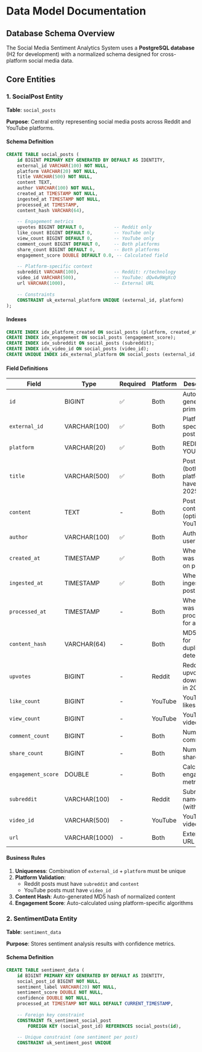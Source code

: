 # Data Model Documentation

## Database Schema Overview

The Social Media Sentiment Analytics System uses a **PostgreSQL database** (H2 for development) with a normalized schema designed for cross-platform social media data.

## Core Entities

### 1. SocialPost Entity

**Table**: `social_posts`

**Purpose**: Central entity representing social media posts across Reddit and YouTube platforms.

#### Schema Definition
```sql
CREATE TABLE social_posts (
    id BIGINT PRIMARY KEY GENERATED BY DEFAULT AS IDENTITY,
    external_id VARCHAR(100) NOT NULL,
    platform VARCHAR(20) NOT NULL,
    title VARCHAR(500) NOT NULL,
    content TEXT,
    author VARCHAR(100) NOT NULL,
    created_at TIMESTAMP NOT NULL,
    ingested_at TIMESTAMP NOT NULL,
    processed_at TIMESTAMP,
    content_hash VARCHAR(64),
    
    -- Engagement metrics
    upvotes BIGINT DEFAULT 0,           -- Reddit only
    like_count BIGINT DEFAULT 0,        -- YouTube only  
    view_count BIGINT DEFAULT 0,        -- YouTube only
    comment_count BIGINT DEFAULT 0,     -- Both platforms
    share_count BIGINT DEFAULT 0,       -- Both platforms
    engagement_score DOUBLE DEFAULT 0.0, -- Calculated field
    
    -- Platform-specific context
    subreddit VARCHAR(100),             -- Reddit: r/technology
    video_id VARCHAR(500),              -- YouTube: dQw4w9WgXcQ  
    url VARCHAR(1000),                  -- External URL
    
    -- Constraints
    CONSTRAINT uk_external_platform UNIQUE (external_id, platform)
);
```

#### Indexes
```sql
CREATE INDEX idx_platform_created ON social_posts (platform, created_at);
CREATE INDEX idx_engagement ON social_posts (engagement_score);
CREATE INDEX idx_subreddit ON social_posts (subreddit);
CREATE INDEX idx_video_id ON social_posts (video_id);
CREATE UNIQUE INDEX idx_external_platform ON social_posts (external_id, platform);
```

#### Field Definitions

| Field | Type | Required | Platform | Description |
|-------|------|----------|----------|-------------|
| `id` | BIGINT | ✅ | Both | Auto-generated primary key |
| `external_id` | VARCHAR(100) | ✅ | Both | Platform-specific post ID |
| `platform` | VARCHAR(20) | ✅ | Both | REDDIT or YOUTUBE |
| `title` | VARCHAR(500) | ✅ | Both | Post title (both platforms have titles in 2025) |
| `content` | TEXT | - | Both | Post content (optional for YouTube) |
| `author` | VARCHAR(100) | ✅ | Both | Author username |
| `created_at` | TIMESTAMP | ✅ | Both | When post was created on platform |
| `ingested_at` | TIMESTAMP | ✅ | Both | When we ingested the post |
| `processed_at` | TIMESTAMP | - | Both | When post was processed for analytics |
| `content_hash` | VARCHAR(64) | - | Both | MD5 hash for duplicate detection |
| `upvotes` | BIGINT | - | Reddit | Reddit upvotes (no downvotes in 2025) |
| `like_count` | BIGINT | - | YouTube | YouTube likes |
| `view_count` | BIGINT | - | YouTube | YouTube video views |
| `comment_count` | BIGINT | - | Both | Number of comments |
| `share_count` | BIGINT | - | Both | Number of shares |
| `engagement_score` | DOUBLE | - | Both | Calculated engagement metric |
| `subreddit` | VARCHAR(100) | - | Reddit | Subreddit name (without r/) |
| `video_id` | VARCHAR(500) | - | YouTube | YouTube video ID |
| `url` | VARCHAR(1000) | - | Both | External URL |

#### Business Rules
1. **Uniqueness**: Combination of `external_id` + `platform` must be unique
2. **Platform Validation**: 
   - Reddit posts must have `subreddit` and `content`
   - YouTube posts must have `video_id`
3. **Content Hash**: Auto-generated MD5 hash of normalized content
4. **Engagement Score**: Auto-calculated using platform-specific algorithms

### 2. SentimentData Entity

**Table**: `sentiment_data`

**Purpose**: Stores sentiment analysis results with confidence metrics.

#### Schema Definition
```sql
CREATE TABLE sentiment_data (
    id BIGINT PRIMARY KEY GENERATED BY DEFAULT AS IDENTITY,
    social_post_id BIGINT NOT NULL,
    sentiment_label VARCHAR(20) NOT NULL,
    sentiment_score DOUBLE NOT NULL,
    confidence DOUBLE NOT NULL,
    processed_at TIMESTAMP NOT NULL DEFAULT CURRENT_TIMESTAMP,
    
    -- Foreign key constraint
    CONSTRAINT fk_sentiment_social_post 
        FOREIGN KEY (social_post_id) REFERENCES social_posts(id),
    
    -- Unique constraint (one sentiment per post)
    CONSTRAINT uk_sentiment_post UNIQUE